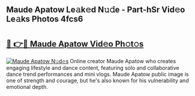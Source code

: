 ## Maude Apatow Le𝚊k𝚎d N𝚞𝚍e - Part-hSr Vid𝚎o Le𝚊ks Photos 4fcs6

# <h2><a href="http://fbduur7.evod.top/?m=Maude+Apatow">🔗 👉🔴 Maude Apatow Vid𝚎o Ph𝚘t𝚘s</a></h2>

[![Maude Apatow N𝚞d𝚎s](https://i.imgur.com/8V9OHl7.gif)](http://fbduur7.evod.top/?m=Maude+Apatow)
Online creator Maude Apatow who creates engaging lifestyle and dance content, featuring solo and collaborative dance trend performances and mini vlogs. Maude Apatow public image is one of strength and courage, but he's also known for his vulnerability and emotional depth. 
